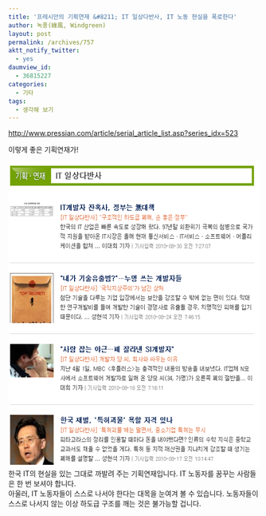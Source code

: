 ```yaml
---
title: '프레시안의 기획연재 &#8211; IT 일상다반사, IT 노동 현실을 폭로한다'
author: 녹풍(綠風, Windgreen)
layout: post
permalink: /archives/757
aktt_notify_twitter:
  - yes
daumview_id:
  - 36815227
categories:
  - 기타
tags:
  - 생각해 보기
---
```

<a href="http://www.pressian.com/article/serial_article_list.asp?series_idx=523" target="_blank">http://www.pressian.com/article/serial_article_list.asp?series_idx=523</a> <div>
  이렇게 좋은 기획연재가!
</div>

<div>
  <img src="/uploads/legacy/old-images/1/cfile23.uf.117611584D4BC9621E0BDF.png" class="aligncenter" width="576" height="612" alt="" />
</div>

<div>
  한국 IT의 현실을 있는 그대로 까발려 주는 기획연재입니다. IT 노동자를 꿈꾸는 사람들은 한 번 보셔야 합니다.
</div>

<div>
  아울러, IT 노동자들이 스스로 나서야 한다는 대목을 눈여겨 볼 수 있습니다. 노동자들이 스스로 나서지 않는 이상 하도급 구조를 깨는 것은 불가능할 겁니다.
</div>
